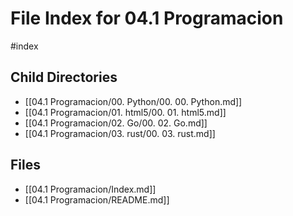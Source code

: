 # File Index for 04.1 Programacion
#index

## Child Directories

- [[04.1 Programacion/00. Python/00. 00. Python.md]]
- [[04.1 Programacion/01. html5/00. 01. html5.md]]
- [[04.1 Programacion/02. Go/00. 02. Go.md]]
- [[04.1 Programacion/03. rust/00. 03. rust.md]]

## Files

- [[04.1 Programacion/Index.md]]
- [[04.1 Programacion/README.md]]
